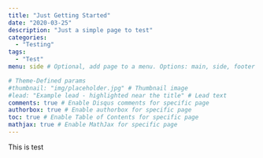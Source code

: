 ```yaml
---
title: "Just Getting Started"
date: "2020-03-25"
description: "Just a simple page to test"
categories:
  - "Testing"
tags:
  - "Test"
menu: side # Optional, add page to a menu. Options: main, side, footer

# Theme-Defined params
#thumbnail: "img/placeholder.jpg" # Thumbnail image
#lead: "Example lead - highlighted near the title" # Lead text
comments: true # Enable Disqus comments for specific page
authorbox: true # Enable authorbox for specific page
toc: true # Enable Table of Contents for specific page
mathjax: true # Enable MathJax for specific page
---
```

This is test
